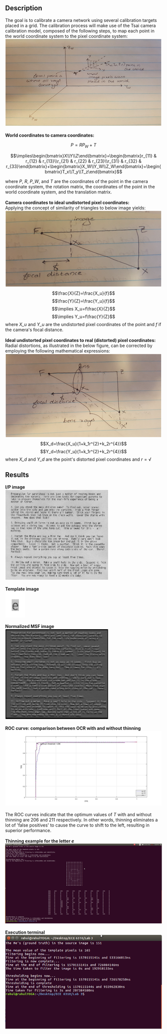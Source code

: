 ## Description
The goal is to calibrate a camera network using several calibration targets placed in a grid. The calibration process will make use of the Tsai camera calibration model, composed of the following steps, to map each point in the world coordinate system to the pixel coordinate system: <br />
![](https://github.com/rprasan/Computer-Vision/blob/main/4.%20Camera%20Calibration/Results/CV1.PNG) <br /><br />
**World coordinates to camera coordinates:** <br />
```math
P=RP_W+T
```
```math
\implies\begin{bmatrix}X\\Y\\Z\end{bmatrix}=\begin{bmatrix}r_{11} & r_{12} & r_{13}\\r_{21} & r_{22} & r_{23}\\r_{31} & r_{32} & r_{33}\end{bmatrix}+\begin{bmatrix}X_W\\Y_W\\Z_W\end{bmatrix}+\begin{bmatrix}T_x\\T_y\\T_z\end{bmatrix}
```
where *P*, *R*, *P_W*, and *T* are the coordinates of the point in the camera coordinate system, the rotation matrix, the coordinates of the point in the world coordinate system, and the translation matrix. <br /><br />
**Camera coordinates to ideal undistorted pixel coordinates:** <br />
Applying the concept of similarity of triangles to below image yields:
![](https://github.com/rprasan/Computer-Vision/blob/main/4.%20Camera%20Calibration/Results/CV2.PNG) <br />
$$\frac{X}{Z}=\frac{X_u}{f}$$
$$\frac{Y}{Z}=\frac{Y_u}{f}$$
$$\implies X_u=f\frac{X}{Z}$$
$$\implies Y_u=f\frac{Y}{Z}$$
where *X_u* and *Y_u* are the undistorted pixel coordinates of the point and *f* if the camera's focal distance. <br /><br />
**Ideal undistorted pixel coordinates to real (distorted) pixel coordinates:** <br />
Radial distortions, as illustrated in the below figure, can be corrected by employing the following mathematical expressions: <br />
![](https://github.com/rprasan/Computer-Vision/blob/main/4.%20Camera%20Calibration/Results/CV3.PNG) <br />
$$X_d=\frac{X_u}{1+k_1r^{2}+k_2r^{4}}$$
$$Y_d=\frac{Y_u}{1+k_1r^{2}+k_2r^{4}}$$
where *X_d* and *Y_d* are the point's distorted pixel coordinates and $r=\sqrt$
## Results
**I/P image** <br />
![](https://github.com/rprasan/Computer-Vision/blob/main/0.%20Traditional%20Computer%20Vision/3.%20Thinning%20Applied%20to%20Optical%20Character%20Recognition/Results/CV1.png) <br /><br />
**Template image** <br />
![](https://github.com/rprasan/Computer-Vision/blob/main/0.%20Traditional%20Computer%20Vision/3.%20Thinning%20Applied%20to%20Optical%20Character%20Recognition/Results/CV2.png) <br /><br />
**Normalized MSF image** <br />
![](https://github.com/rprasan/Computer-Vision/blob/main/0.%20Traditional%20Computer%20Vision/3.%20Thinning%20Applied%20to%20Optical%20Character%20Recognition/Results/CV3.png) <br /><br />
**ROC curve: comparison between OCR with and without thinning**  <br />
![](https://github.com/rprasan/Computer-Vision/blob/main/0.%20Traditional%20Computer%20Vision/3.%20Thinning%20Applied%20to%20Optical%20Character%20Recognition/Results/Image1.jpg) <br /><br />
The ROC curves indicate that the optimum values of *T* with and without thinning are 206 and 211 respectively. In other words, thinning eliminates a lot of 'false positives' to cause the curve to shift to the left, resulting in superior performance.<br /><br />
**Thinning example for the letter *e***  <br />
![](https://github.com/rprasan/Computer-Vision/blob/main/0.%20Traditional%20Computer%20Vision/3.%20Thinning%20Applied%20to%20Optical%20Character%20Recognition/Results/ThinningExample.png) <br /><br />
**Execution terminal**  <br />
![](https://github.com/rprasan/Computer-Vision/blob/main/0.%20Traditional%20Computer%20Vision/3.%20Thinning%20Applied%20to%20Optical%20Character%20Recognition/Results/ExecutionWindow.png) <br /><br />

